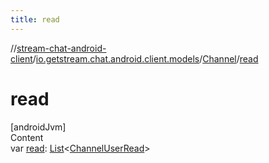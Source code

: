```yaml
---
title: read
---
```

//[stream-chat-android-client](../../../index.md)/[io.getstream.chat.android.client.models](../index.md)/[Channel](index.md)/[read](read.md)



# read  
[androidJvm]  
Content  
var [read](read.md): [List](https://kotlinlang.org/api/latest/jvm/stdlib/kotlin.collections/-list/index.html)&lt;[ChannelUserRead](../ChannelUserRead/index.md)&gt;  



